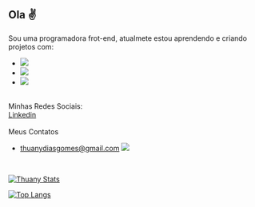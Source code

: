## Ola :v:

Sou uma programadora frot-end, atualmete estou aprendendo e criando projetos com:
- <img src="https://img.shields.io/badge/HTML-239120?style=for-the-badge&logo=html5&logoColor=white">
- <img src="https://img.shields.io/badge/CSS-239120?&style=for-the-badge&logo=css3&logoColor=white">
- <img src="https://img.shields.io/badge/JavaScript-F7DF1E?style=for-the-badge&logo=javascript&logoColor=black">
<br>
Minhas Redes Sociais: 
<br>
<a href="www.linkedin.com/in/thuany-dias-gomes-ab8911318" 
  <img alt="https://pt.pngtree.com/freepng/linkedin-social-media-icon-design-template-vector_3654782.html"/> 
   Linkedin
</a>
<br>
<br>
Meus Contatos<br>

- thuanydiasgomes@gmail.com <img src="https://img.shields.io/badge/Gmail-D14836?style=for-the-badge&logo=gmail&logoColor=white"> 
<br>


[![Thuany Stats](https://github-readme-stats.vercel.app/api?username=ThuanyDias)](https://github.com/anuraghazra/github-readme-stats)

[![Top Langs](https://github-readme-stats.vercel.app/api/top-langs/?username=ThuanyDias)](https://github.com/anuraghazra/github-readme-stats)



